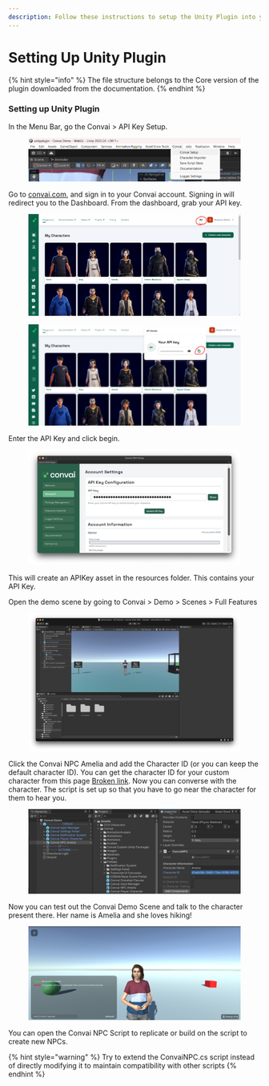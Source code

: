 ```yaml
---
description: Follow these instructions to setup the Unity Plugin into your project.
---
```


# Setting Up Unity Plugin

{% hint style="info" %}
The file structure belongs to the Core version of the plugin downloaded from the documentation.
{% endhint %}

### Setting up Unity Plugin

In the Menu Bar, go the Convai > API Key Setup.

<figure><img src="../../.gitbook/assets/image (291).png" alt=""><figcaption></figcaption></figure>

Go to [convai.com](https://convai.com), and sign in to your Convai account. Signing in will redirect you to the Dashboard. From the dashboard, grab your API key.

<figure><img src="../../.gitbook/assets/image (288).png" alt=""><figcaption></figcaption></figure>

<figure><img src="../../.gitbook/assets/image (289).png" alt=""><figcaption></figcaption></figure>

Enter the API Key and click begin.

<figure><img src="../../.gitbook/assets/image (389).png" alt=""><figcaption></figcaption></figure>

This will create an APIKey asset in the resources folder. This contains your API Key.&#x20;



Open the demo scene by going to Convai > Demo > Scenes > Full Features

<figure><img src="../../.gitbook/assets/image (388).png" alt=""><figcaption></figcaption></figure>

Click the Convai NPC Amelia and add the Character ID (or you can keep the default character ID). You can get the character ID for your custom character from this page [Broken link](broken-reference "mention"). Now you can converse with the character. The script is set up so that you have to go near the character for them to hear you.

<figure><img src="../../.gitbook/assets/image (296).png" alt=""><figcaption></figcaption></figure>

Now you can test out the Convai Demo Scene and talk to the character present there. Her name is Amelia and she loves hiking!

<figure><img src="../../.gitbook/assets/image (293).png" alt=""><figcaption></figcaption></figure>

You can open the Convai NPC Script to replicate or build on the script to create new NPCs.

{% hint style="warning" %}
Try to extend the ConvaiNPC.cs script instead of directly modifying it to maintain compatibility with other scripts
{% endhint %}
